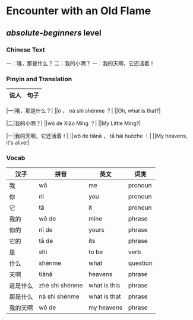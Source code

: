 # Encounter with an Old Flame
## *absolute-beginners* level

### Chinese Text
一：哦，那是什么？
二：我的小明？
一：我的天啊，它还活着！

### Pinyin and Translation
|说人|句子|
|----|----|

|一|哦，那是什么？|
||ò ， nà shì shénme ？|
||Oh, what is that?|

|二|我的小明？|
||wǒ de Xiǎo Míng ？|
||My Little Ming?|

|一|我的天啊，它还活着！|
||wǒ de tiānā ， tā hái huózhe ！|
||My heavens, it's alive!|
### Vocab
|汉子|拼音|英文|词类|
|----|----|----|----|
|我|wǒ|me|pronoun|
|你|nǐ|you|pronoun|
|它|tā|it|pronoun|
|我的|wǒ de|mine|phrase|
|你的|nǐ de|yours|phrase|
|它的|tā de|its|phrase|
|是|shì|to be|verb|
|什么|shénme|what|question|
|天啊|tiānā|heavens|phrase|
|这是什么|zhè shì shénme|what is this|phrase|
|那是什么|nà shì shénme|what is that|phrase|
|我的天啊|wǒ de|my heavens|phrase|